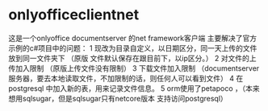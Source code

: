 # onlyofficeclientnet
这是一个onlyoffice documentserver 的net framework客户端
主要解决了官方示例的c#项目中的问题：
1 现改为目录自定义，以日期区分，同一天上传的文件放到同一文件夹下 （原版 文件默认保存在跟目前下，以ip区分。）
2 对文件的上传加入限制  （原版上传文件没有限制）
3 下载文件加入限制  （documentserver服务器，要去本地读取文件，不加限制的话，则任何人可以看到文件）
4 在postgresql 中加入新的表，用来记录文件信息。
5 orm使用了petapoco ，（本来想用sqlsugar，但是sqlsugar只有netcore版本 支持访问postgresql）

